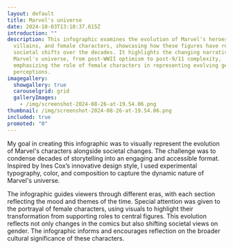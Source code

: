 ```yaml
---
layout: default
title: Marvel's universe
date: 2024-10-03T13:10:37.615Z
introduction: ""
description: This infographic examines the evolution of Marvel's heroes,
  villains, and female characters, showcasing how these figures have reflected
  societal shifts over the decades. It highlights the changing narratives in
  Marvel's universe, from post-WWII optimism to post-9/11 complexity,
  emphasizing the role of female characters in representing evolving gender
  perceptions.
imagegallery:
  showgallery: true
  carouselgrid: grid
  galleryImages:
    - /img/screenshot-2024-08-26-at-19.54.06.png
thumbnail: /img/screenshot-2024-08-26-at-19.54.06.png
included: true
promoted: "0"
---
```

My goal in creating this infographic was to visually represent the evolution of Marvel's characters alongside societal changes. The challenge was to condense decades of storytelling into an engaging and accessible format. Inspired by Ines Cox’s innovative design style, I used experimental typography, color, and composition to capture the dynamic nature of Marvel's universe. 

The infographic guides viewers through different eras, with each section reflecting the mood and themes of the time. Special attention was given to the portrayal of female characters, using visuals to highlight their transformation from supporting roles to central figures. This evolution reflects not only changes in the comics but also shifting societal views on gender. The infographic informs and encourages reflection on the broader cultural significance of these characters.